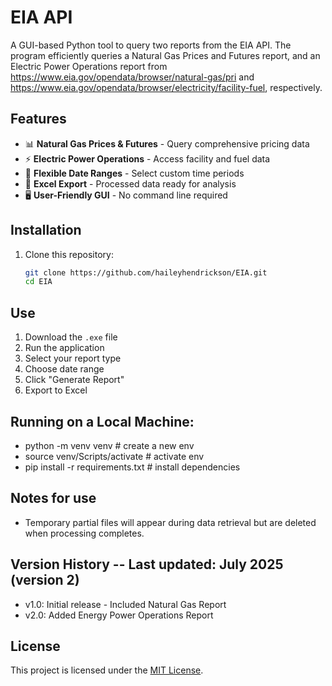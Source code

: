 # EIA API

A GUI-based Python tool to query two reports from the EIA API. The program efficiently queries a Natural Gas Prices and Futures report, and an Electric Power Operations report from https://www.eia.gov/opendata/browser/natural-gas/pri and https://www.eia.gov/opendata/browser/electricity/facility-fuel, respectively.

## Features
- 📊 **Natural Gas Prices & Futures** - Query comprehensive pricing data
- ⚡ **Electric Power Operations** - Access facility and fuel data  
- 📅 **Flexible Date Ranges** - Select custom time periods
- 📁 **Excel Export** - Processed data ready for analysis
- 🖥️ **User-Friendly GUI** - No command line required

## Installation

1. Clone this repository:
   ```bash
   git clone https://github.com/haileyhendrickson/EIA.git
   cd EIA

## Use
1. Download the `.exe` file
2. Run the application
3. Select your report type
4. Choose date range
5. Click "Generate Report"
6. Export to Excel

## Running on a Local Machine:
- python -m venv venv  # create a new env
- source venv/Scripts/activate  # activate env
- pip install -r requirements.txt  # install dependencies

## Notes for use 
- Temporary partial files will appear during data retrieval but are deleted when processing completes.


## Version History -- Last updated: July 2025 (version 2) 
- v1.0: Initial release - Included Natural Gas Report
- v2.0: Added Energy Power Operations Report

## License
This project is licensed under the [MIT License](LICENSE).

